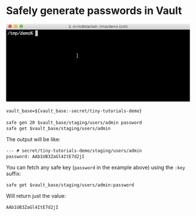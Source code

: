 # Safely generate passwords in Vault

![safe-gen](safely-generate-ssh-keys.gif)

```
vault_base=${vault_base:-secret/tiny-tutorials-demo}

safe gen 20 $vault_base/staging/users/admin password
safe get $vault_base/staging/users/admin
```

The output will be like:

```
--- # secret/tiny-tutorials-demo/staging/users/admin
password: AAb1UB3ZaGl4ItE7d2jI

```

You can fetch any safe key (`password` in the example above) using the `:key` suffix:

```
safe get $vault_base/staging/users/admin:password
```

Will return just the value:

```
AAb1UB3ZaGl4ItE7d2jI
```

